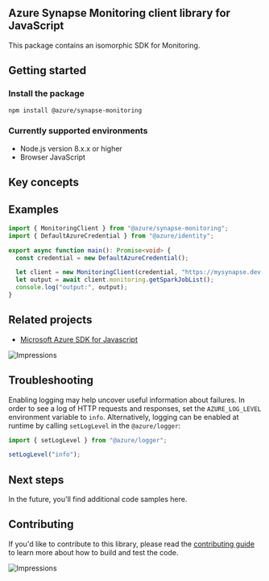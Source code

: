 ## Azure Synapse Monitoring client library for JavaScript

This package contains an isomorphic SDK for Monitoring.

## Getting started

### Install the package

```bash
npm install @azure/synapse-monitoring
```

### Currently supported environments

- Node.js version 8.x.x or higher
- Browser JavaScript

## Key concepts

## Examples

```ts
import { MonitoringClient } from "@azure/synapse-monitoring";
import { DefaultAzureCredential } from "@azure/identity";

export async function main(): Promise<void> {
  const credential = new DefaultAzureCredential();

  let client = new MonitoringClient(credential, "https://mysynapse.dev.azuresynapse.net");
  let output = await client.monitoring.getSparkJobList();
  console.log("output:", output);
}
```

## Related projects

- [Microsoft Azure SDK for Javascript](https://github.com/Azure/azure-sdk-for-js)

![Impressions](https://azure-sdk-impressions.azurewebsites.net/api/impressions/azure-sdk-for-js%2Fsdk%2Fcdn%2Farm-cdn%2FREADME.png)

## Troubleshooting

Enabling logging may help uncover useful information about failures. In order to see a log of HTTP requests and responses, set the `AZURE_LOG_LEVEL` environment variable to `info`. Alternatively, logging can be enabled at runtime by calling `setLogLevel` in the `@azure/logger`:

```javascript
import { setLogLevel } from "@azure/logger";

setLogLevel("info");
```

## Next steps

In the future, you'll find additional code samples here.

## Contributing

If you'd like to contribute to this library, please read the [contributing guide](https://github.com/Azure/azure-sdk-for-js/blob/main/CONTRIBUTING.md) to learn more about how to build and test the code.

![Impressions](https://azure-sdk-impressions.azurewebsites.net/api/impressions/azure-sdk-for-js%2Fsdk%2Fkeyvault%2Fkeyvault-keys%2FREADME.png)
